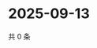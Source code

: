 # 2025-09-13

共 0 条

<!-- BEGIN ZHIHUVIDEO -->
<!-- 最后更新时间 Sat Sep 13 2025 15:09:08 GMT+0800 (China Standard Time) -->

<!-- END ZHIHUVIDEO -->
